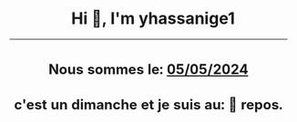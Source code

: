 <h1 align='center'>Hi 👋, I'm yhassanige1</h1>
<div align='center'>

|<h2 align='center'>Nous sommes le: <u>05/05/2024</u></h2><h2 align='center'>c'est un dimanche et je suis au: 🌴 repos.</h2>|
|---
</div>